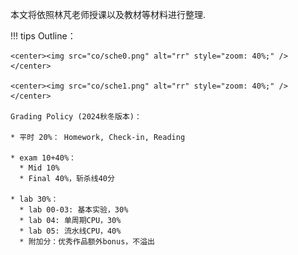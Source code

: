 本文将依照林芃老师授课以及教材等材料进行整理.

!!! tips
    Outline：

    <center><img src="co/sche0.png" alt="rr" style="zoom: 40%;" /></center>

    <center><img src="co/sche1.png" alt="rr" style="zoom: 40%;" /></center>

    Grading Policy (2024秋冬版本)：

    * 平时 20%： Homework, Check-in, Reading

    * exam 10+40%：
      * Mid 10%
      * Final 40%，斩杀线40分

    * lab 30%： 
      * lab 00-03: 基本实验，30%
      * lab 04: 单周期CPU，30%
      * lab 05: 流水线CPU，40%
      * 附加分：优秀作品额外bonus，不溢出